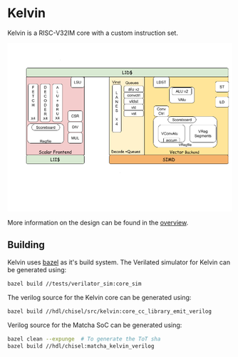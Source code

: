 # Kelvin

Kelvin is a RISC-V32IM core with a custom instruction set.

![Kelvin block diagram](doc/images/kelvin_block.png)

More information on the design can be found in the
[overview](doc/overview.md).

## Building

Kelvin uses [bazel](https://bazel.build/) as it's build system. The Verilated
simulator for Kelvin can be generated using:

```bash
bazel build //tests/verilator_sim:core_sim
```

The verilog source for the Kelvin core can be generated using:

```bash
bazel build //hdl/chisel/src/kelvin:core_cc_library_emit_verilog
```

Verilog source for the Matcha SoC can be generated using:

```bash
bazel clean --expunge  # To generate the ToT sha
bazel build //hdl/chisel:matcha_kelvin_verilog
```
